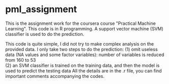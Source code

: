pml_assignment
==============
This is the assignment work for the coursera course "Practical Machine Learning". This code is in R programming. A support vector machine (SVM) classifier is used to do the prediction.

This code is quite simple, I did not try to make complex analysis on the provided data. I only take two steps to do the prediction:
(1) omit useless data (NA values and some factor variables): number of variables is reduced from 160 to 53  
(2) an SVM classifier is trained on the training data, and then the model is used to predict the testing data
All the details are in the .r file, you can find important comments accompanying the codes.
